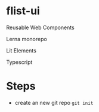 # flist-ui

Reusable Web Components

Lerna monorepo

Lit Elements

Typescript


# Steps 
- create an new git repo `git init`